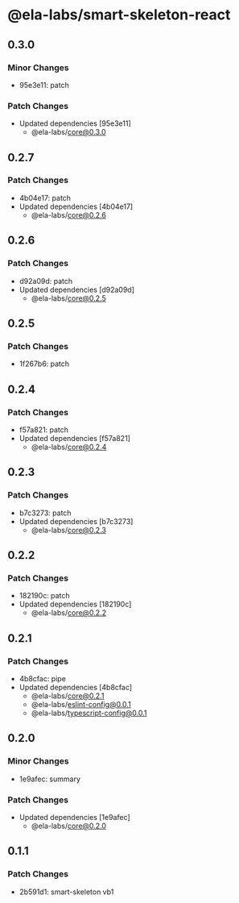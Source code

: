 # @ela-labs/smart-skeleton-react

## 0.3.0

### Minor Changes

- 95e3e11: patch

### Patch Changes

- Updated dependencies [95e3e11]
  - @ela-labs/core@0.3.0

## 0.2.7

### Patch Changes

- 4b04e17: patch
- Updated dependencies [4b04e17]
  - @ela-labs/core@0.2.6

## 0.2.6

### Patch Changes

- d92a09d: patch
- Updated dependencies [d92a09d]
  - @ela-labs/core@0.2.5

## 0.2.5

### Patch Changes

- 1f267b6: patch

## 0.2.4

### Patch Changes

- f57a821: patch
- Updated dependencies [f57a821]
  - @ela-labs/core@0.2.4

## 0.2.3

### Patch Changes

- b7c3273: patch
- Updated dependencies [b7c3273]
  - @ela-labs/core@0.2.3

## 0.2.2

### Patch Changes

- 182190c: patch
- Updated dependencies [182190c]
  - @ela-labs/core@0.2.2

## 0.2.1

### Patch Changes

- 4b8cfac: pipe
- Updated dependencies [4b8cfac]
  - @ela-labs/core@0.2.1
  - @ela-labs/eslint-config@0.0.1
  - @ela-labs/typescript-config@0.0.1

## 0.2.0

### Minor Changes

- 1e9afec: summary

### Patch Changes

- Updated dependencies [1e9afec]
  - @ela-labs/core@0.2.0

## 0.1.1

### Patch Changes

- 2b591d1: smart-skeleton vb1
